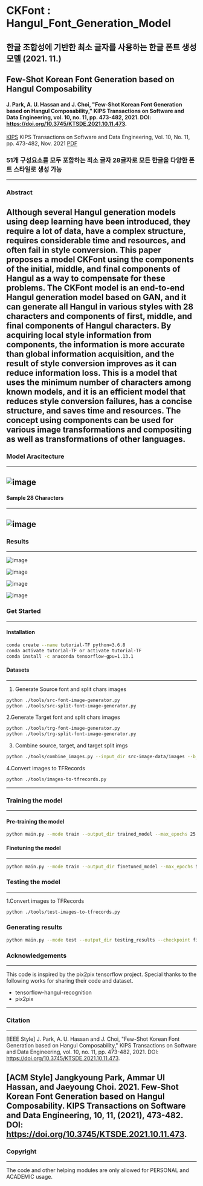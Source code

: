 # CKFont : Hangul_Font_Generation_Model
## 한글 조합성에 기반한 최소 글자를 사용하는 한글 폰트 생성 모델 (2021. 11.)
## Few-Shot Korean Font Generation based on Hangul Composability

#### J. Park, A. U. Hassan and J. Choi, "Few-Shot Korean Font Generation based on Hangul Composability," KIPS Transactions on Software and Data Engineering, vol. 10, no. 11, pp. 473-482, 2021. DOI: https://doi.org/10.3745/KTSDE.2021.10.11.473.

 [KIPS](http://ktsde.kips.or.kr/digital-library/25120)
 KIPS Transactions on Software and Data Engineering, Vol. 10, No. 11, pp. 473-482, Nov. 2021
 [PDF](http://ktsde.kips.or.kr/digital-library/25120)
 
 ### 51개 구성요소를 모두 포함하는 최소 글자 28글자로 모든 한글을 다양한 폰트 스타일로 생성 가능
---
### Abstract
Although several Hangul generation models using deep learning have been introduced, they require a lot of data, have a complex structure, requires considerable time and resources, and often fail in style conversion. This paper proposes a model CKFont using the components of the initial, middle, and final components of Hangul as a way to compensate for these problems. The CKFont model is an end-to-end Hangul generation model based on GAN, and it can generate all Hangul in various styles with 28 characters and components of first, middle, and final components of Hangul characters. By acquiring local style information from components, the information is more accurate than global information acquisition, and the result of style conversion improves as it can reduce information loss.  This is a model that uses the minimum number of characters among known models, and it is an efficient model that reduces style conversion failures, has a concise structure, and saves time and resources. The concept using components can be used for various image transformations and compositing as well as transformations of other languages.
---
### Model Aracitecture
---
![image](https://user-images.githubusercontent.com/62954678/158781743-555f163e-9b9d-4651-8cf5-1ec8a66341da.png)
---
#### Sample 28 Characters
---
![image](https://user-images.githubusercontent.com/62954678/158781900-59c99854-d234-49e3-b3bf-cd1e741cc361.png)
---
### Results
---
![image](https://user-images.githubusercontent.com/62954678/158782059-653f71b5-bae9-48db-9d22-16986dbadabd.png)

![image](https://user-images.githubusercontent.com/62954678/158782154-d98b432d-4c60-4f0c-9be2-54515dd1f560.png)

![image](https://user-images.githubusercontent.com/62954678/158782208-dc8f2c9a-bcd4-49fd-8e93-f285fc96e397.png)

![image](https://user-images.githubusercontent.com/62954678/158782232-f7972eb2-d2d1-4973-9c24-970ea9a2b4b0.png)

### Get Started
---
#### Installation
```bash
conda create --name tutorial-TF python=3.6.8
conda activate tutorial-TF or activate tutorial-TF
conda install -c anaconda tensorflow-gpu=1.13.1
```
#### Datasets
---  
1. Generate Source font and split chars images
```bash
python ./tools/src-font-image-generator.py
python ./tools/src-split-font-image-generator.py
```  
2.Generate Target font and split chars images
```bash
python ./tools/trg-font-image-generator.py
python ./tools/trg-split-font-image-generator.py
```  
3. Combine source, target, and target split imgs
```bash
python ./tools/combine_images.py --input_dir src-image-data/images --b_dir trg-image-data/images --c_dir tgt-split-image-data/images --operation combine
```  
4.Convert images to TFRecords
```bash
python ./tools/images-to-tfrecords.py
```  
---  
### Training the model
---
#### Pre-training the model
```bash
python main.py --mode train --output_dir trained_model --max_epochs 25 
```
#### Finetuning the model
---
```bash
python main.py --mode train --output_dir finetuned_model --max_epochs 500 --checkpoint trained_model/ 
```
### Testing the model
---  
1.Convert images to TFRecords
```bash
python ./tools/test-images-to-tfrecords.py
```  
### Generating results
```bash
python main.py --mode test --output_dir testing_results --checkpoint finetuned_model
```
### Acknowledgements
---
This code is inspired by the pix2pix tensorflow project.
Special thanks to the following works for sharing their code and dataset.

- tensorflow-hangul-recognition
- pix2pix
---
### Citation
---
[IEEE Style]
J. Park, A. U. Hassan and J. Choi, "Few-Shot Korean Font Generation based on Hangul Composability," KIPS Transactions on Software and Data Engineering, vol. 10, no. 11, pp. 473-482, 2021. DOI: https://doi.org/10.3745/KTSDE.2021.10.11.473.

[ACM Style]
Jangkyoung Park, Ammar Ul Hassan, and Jaeyoung Choi. 2021. Few-Shot Korean Font Generation based on Hangul Composability. KIPS Transactions on Software and Data Engineering, 10, 11, (2021), 473-482. DOI: https://doi.org/10.3745/KTSDE.2021.10.11.473.
---
### Copyright
---
The code and other helping modules are only allowed for PERSONAL and ACADEMIC usage.
